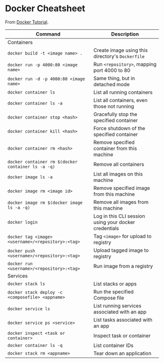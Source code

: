 # Docker Cheatsheet

From [Docker Tutorial](https://docs.docker.com/get-started/).

| Command                                            | Description                                           |
|----------------------------------------------------|-------------------------------------------------------|
| Containers                                                                                                 |
| `docker build -t <image name> .`                   | Create image using this directory's `Dockerfile`      |
| `docker run -p 4000:80 <image name>`               | Run `<repository>`, mapping port 4000 to 80           |
| `docker run -d -p 4000:80 <image name>`            | Same thing, but in detached mode                      |
| `docker container ls`                              | List all running containers                           |
| `docker container ls -a`                           | List all containers, even those not running           |
| `docker container stop <hash>`                     | Gracefully stop the specified container               |
| `docker container kill <hash>`                     | Force shutdown of the specified container             |
| `docker container rm <hash>`                       | Remove specified container from this machine          |
| `docker container rm $(docker container ls -a -q)` | Remove all containers                                 |
| `docker image ls -a`                               | List all images on this machine                       |
| `docker image rm <image id>`                       | Remove specified image from this machine              |
| `docker image rm $(docker image ls -a -q)`         | Remove all images from this machine                   |
| `docker login`                                     | Log in this CLI session using your docker credentials |
| `docker tag <image> <username>/<repository>:<tag>` | Tag `<image>` for upload to registry                  |
| `docker push <username>/<repository>:<tag>`        | Upload tagged image to registry                       |
| `docker run <username>/<repository>:<tag>`         | Run image from a registry                             |
| Services                                                                                                   |
| `docker stack ls`                                  | List stacks or apps                                   |
| `docker stack deploy -c <composefile> <appname>`   | Run the specified Compose file                        |
| `docker service ls`                                | List running services associated with an app          |
| `docker service ps <service>`                      | List tasks associated with an app                     |
| `docker inspect <task or container>`               | Inspect task or container                             |
| `docker container ls -q`                           | List container IDs                                    |
| `docker stack rm <appname>`                        | Tear down an application                              |
